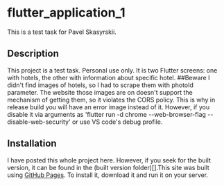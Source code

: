 # flutter_application_1

This is a test task for Pavel Skasyrskii.

## Description

This project is a test task. Personal use only.
It is two Flutter screens: one with hotels, the other with information about specific hotel.
##Beware
I didn't find images of hotels, so I had to scrape them with photoId parameter. 
The website those images are on doesn't support the mechanism of getting them, so it violates the CORS policy. 
This is why in release build you will have an error image instead of it. However, if you disable it via arguments as 'flutter run -d chrome --web-browser-flag --disable-web-security' or use VS code's debug profile.
## Installation
I have posted this whole project here. However, if you seek for the built version, it can be found in the (built version folder)[].This site was built using [GitHub Pages](https://pages.github.com/).
To install it, download it and run it on your server. 
